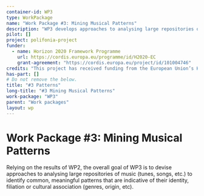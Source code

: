 ```yaml
---
container-id: WP3
type: WorkPackage
name: "Work Package #3: Mining Musical Patterns"
description: "WP3 develops approaches to analysing large repositories of music (tunes, songs, etc.) to identify common, meaningful patterns."
pilot: []
project: polifonia-project
funder:
  - name: Horizon 2020 Framework Programme
    url: https://cordis.europa.eu/programme/id/H2020-EC
    grant-agreement: "https://cordis.europa.eu/project/id/101004746"
credits: "This project has received funding from the European Union’s Horizon 2020 research and innovation programme under grant agreement N. 101004746."
has-part: []
# Do not remove the below.
title: "#3 Patterns"
long-title: "#3 Mining Musical Patterns"
work-package: "WP3"
parent: "Work packages"
layout: wp
--- 
```


# Work Package #3: Mining Musical Patterns
Relying on the results of WP2, the overall goal of WP3 is to devise approaches to analysing large repositories of music (tunes, songs, etc.) to identify common, meaningful patterns that are indicative of their identity, filiation or cultural association (genres, origin, etc).
